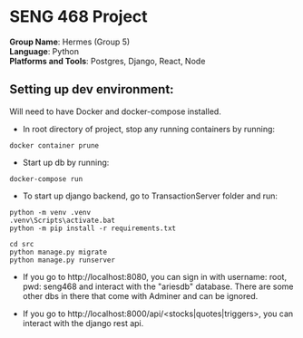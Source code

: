 # SENG 468 Project

**Group Name**: Hermes (Group 5)  
**Language**: Python  
**Platforms and Tools**: Postgres, Django, React, Node

## Setting up dev environment:

Will need to have Docker and docker-compose installed.

- In root directory of project, stop any running containers by running:
```
docker container prune
```
- Start up db by running:
```
docker-compose run
```
- To start up django backend, go to TransactionServer folder and run:

```
python -m venv .venv
.venv\Scripts\activate.bat
python -m pip install -r requirements.txt

cd src
python manage.py migrate
python manage.py runserver
```

- If you go to http://localhost:8080, you can sign in with username: root, pwd: seng468 and interact with the "ariesdb" database. There are some other dbs in there that come with Adminer and can be ignored.

- If you go to http://localhost:8000/api/<stocks|quotes|triggers>, you can interact with the django rest api.